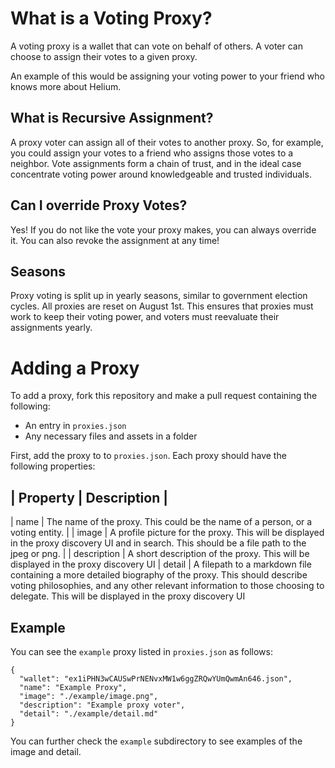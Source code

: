 # What is a Voting Proxy?

A voting proxy is a wallet that can vote on behalf of others. A voter can choose to assign their votes to a given proxy.

An example of this would be assigning your voting power to your friend who knows more about Helium. 

## What is Recursive Assignment?

A proxy voter can assign all of their votes to another proxy. So, for example, you could assign your votes to a friend who assigns those votes to a neighbor. Vote assignments form a chain of trust, and in the ideal case concentrate voting power around knowledgeable and trusted individuals.

## Can I override Proxy Votes?

Yes! If you do not like the vote your proxy makes, you can always override it. You can also revoke the assignment at any time!

## Seasons

Proxy voting is split up in yearly seasons, similar to government election cycles. All proxies are reset on August 1st. This ensures that proxies must work to keep their voting power, and voters must reevaluate their assignments yearly.

# Adding a Proxy

To add a proxy, fork this repository and make a pull request containing the following:

- An entry in `proxies.json`
- Any necessary files and assets in a folder

First, add the proxy to to `proxies.json`. Each proxy should have the following properties:

| Property | Description |
--------------------------
| name | The name of the proxy. This could be the name of a person, or a voting entity. |
| image | A profile picture for the proxy. This will be displayed in the proxy discovery UI and in search. This should be a file path to the jpeg or png. |
| description | A short description of the proxy. This will be displayed in the proxy discovery UI
| detail | A filepath to a markdown file containing a more detailed biography of the proxy. This should describe voting philosophies, and any other relevant information to those choosing to delegate. This will be displayed in the proxy discovery UI

## Example

You can see the `example` proxy listed in `proxies.json` as follows:

```
{
  "wallet": "ex1iPHN3wCAUSwPrNENvxMW1w6ggZRQwYUmQwmAn646.json",
  "name": "Example Proxy",
  "image": "./example/image.png",
  "description": "Example proxy voter",
  "detail": "./example/detail.md"
}
```

You can further check the `example` subdirectory to see examples of the image and detail.